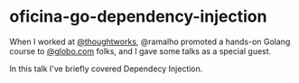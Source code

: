 # oficina-go-dependency-injection

When I worked at [@thoughtworks](https://github.com/thoughtworks), @ramalho promoted a hands-on Golang course to [@globo.com](https://github.com/globocom) folks, and I gave some talks as a special guest.

In this talk I've briefly covered Dependecy Injection.

